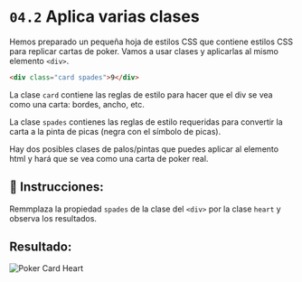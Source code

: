 # `04.2` Aplica varias clases

Hemos preparado un pequeña hoja de estilos CSS que contiene estilos CSS para replicar cartas de poker.
Vamos a usar clases y aplicarlas al mismo elemento `<div>`.

```html
<div class="card spades">9</div>
```

La clase `card` contiene las reglas de estilo para hacer que el div se vea como una carta: bordes, ancho, etc.

La clase `spades` contienes las reglas de estilo requeridas para convertir la carta a la pinta de picas (negra con el símbolo de picas).

Hay dos posibles clases de palos/pintas que puedes aplicar al elemento html y hará que se vea como una carta de poker real.

## 📝 Instrucciones:

Remmplaza la propiedad `spades` de la clase del `<div>` por la clase `heart` y observa los resultados.


## Resultado:

![Poker Card Heart](https://github.com/4GeeksAcademy/css-tutorial-exercises-course/blob/master/.learn/assets/04.2-1.png?raw=true)
